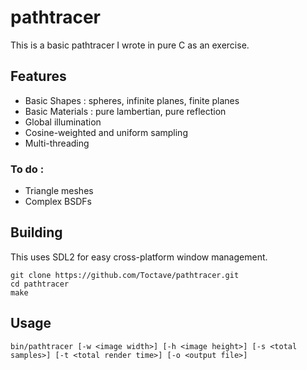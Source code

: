# pathtracer

This is a basic pathtracer I wrote in pure C as an exercise.

## Features
- Basic Shapes : spheres, infinite planes, finite planes
- Basic Materials : pure lambertian, pure reflection
- Global illumination
- Cosine-weighted and uniform sampling
- Multi-threading

### To do :
- Triangle meshes
- Complex BSDFs

## Building

This uses SDL2 for easy cross-platform window management.

    git clone https://github.com/Toctave/pathtracer.git
    cd pathtracer
    make
    
## Usage

    bin/pathtracer [-w <image width>] [-h <image height>] [-s <total samples>] [-t <total render time>] [-o <output file>]
